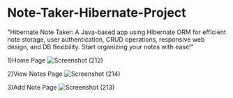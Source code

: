 # Note-Taker-Hibernate-Project
"Hibernate Note Taker: A Java-based app using Hibernate ORM for efficient note storage, user authentication, CRUD operations, responsive web design, and DB flexibility. Start organizing your notes with ease!"

1)Home Page
![Screenshot (212)](https://github.com/himanshurai26/Note-Taker-Hibernate-Project/assets/77565518/486e0786-0680-4a47-8f9f-952c66994eae)

2)View Notes Page
![Screenshot (214)](https://github.com/himanshurai26/Note-Taker-Hibernate-Project/assets/77565518/2d660d10-dc45-4891-a27f-6e61d27e6e64)

3)Add Note Page
![Screenshot (213)](https://github.com/himanshurai26/Note-Taker-Hibernate-Project/assets/77565518/608fbc7b-d433-4c78-ba04-8339628b40ee)
